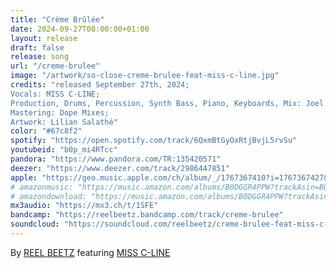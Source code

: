 ```yaml
---
title: "Crème Brûlée"
date: 2024-09-27T08:00:00+01:00
layout: release
draft: false
release: song
url: "/creme-brulee"
image: "/artwork/so-close-creme-brulee-feat-miss-c-line.jpg"
credits: "released September 27th, 2024;
Vocals: MISS C-LINE;
Production, Drums, Percussion, Synth Bass, Piano, Keyboards, Mix: Joel Studler aka REEL BEETZ;
Mastering: Dope Mixes;
Artwork: Lilian Salathé"
color: "#67c8f2"
spotify: "https://open.spotify.com/track/6QxmBtGyOxRtjBvjL5rvSu"
youtubeid: "b0p_mi4RTcc"
pandora: "https://www.pandora.com/TR:135420571"
deezer: "https://www.deezer.com/track/2986447851"
apple: "https://geo.music.apple.com/ch/album/_/1767367410?i=1767367427&mt=1&app=music&ls=1&at=1000lHKX&ct=odesli_http&itscg=30200&itsct=odsl_m"
# amazonmusic: "https://music.amazon.com/albums/B0DGGR4PPW?trackAsin=B0DGGSYVHM"
# amazondownload: "https://music.amazon.com/albums/B0DGGR4PPW?trackAsin=B0DGGSYVHM"
mx3audio: "https://mx3.ch/t/1SFE"
bandcamp: "https://reelbeetz.bandcamp.com/track/creme-brulee"
soundcloud: "https://soundcloud.com/reelbeetz/creme-brulee-feat-miss-c-line"
---
```


By [REEL BEETZ](https://reelbeetz.ch/) featuring [MISS C-LINE](https://instagram.com/missclineofficial)

